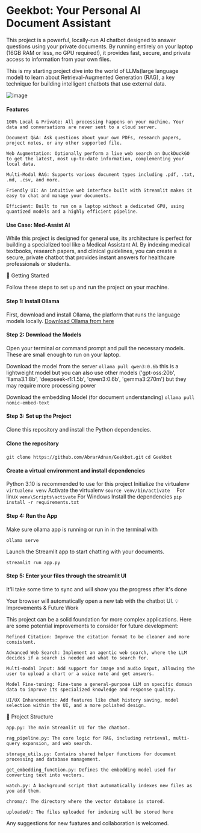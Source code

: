 # Geekbot: Your Personal AI Document Assistant

This project is a powerful, locally-run AI chatbot designed to answer questions using your private documents. By running entirely on your laptop (16GB RAM or less, no GPU required!), it provides fast, secure, and private access to information from your own files.

This is my starting project dive into the world of LLMs(large language model) to learn about Retrieval-Augmented Generation (RAG), a key technique for building intelligent chatbots that use external data.

![image](https://gist.github.com/user-attachments/assets/2a770415-ce82-41ab-9444-ca3930851070)
#### Features

    100% Local & Private: All processing happens on your machine. Your data and conversations are never sent to a cloud server.

    Document Q&A: Ask questions about your own PDFs, research papers, project notes, or any other supported file.

    Web Augmentation: Optionally perform a live web search on DuckDuckGO to get the latest, most up-to-date information, complementing your local data.

    Multi-Modal RAG: Supports various document types including .pdf, .txt, .md, .csv, and more.

    Friendly UI: An intuitive web interface built with Streamlit makes it easy to chat and manage your documents.

    Efficient: Built to run on a laptop without a dedicated GPU, using quantized models and a highly efficient pipeline.

#### Use Case: Med-Assist AI

While this project is designed for general use, its architecture is perfect for building a specialized tool like a Medical Assistant AI. By indexing medical textbooks, research papers, and clinical guidelines, you can create a secure, private chatbot that provides instant answers for healthcare professionals or students.

🚀 Getting Started

Follow these steps to set up and run the project on your machine.
#### Step 1: Install Ollama

First, download and install Ollama, the platform that runs the language models locally.
[Download Ollama from here](https://ollama.com/download)
#### Step 2: Download the Models

Open your terminal or command prompt and pull the necessary models. 
These are small enough to run on your laptop.

Download the model from the server
`ollama pull qwen3:0.6b`
this is a lightweight model but you can also use other models 
('gpt-oss:20b', 'llama3.1:8b', 'deepseek-r1:1.5b', 'qwen3:0.6b', 'gemma3:270m')
but they may require more processing power

Download the embedding Model (for document understanding)
`ollama pull nomic-embed-text`

#### Step 3: Set up the Project

Clone this repository and install the Python dependencies.

#### Clone the repository
`git clone https://github.com/AbrarAdnan/Geekbot.git`
`cd Geekbot`

#### Create a virtual environment and install dependencies
Python 3.10 is recommended to use for this project
Initialize the virtualenv
`virtualenv venv`
Activate the virtualenv
`source venv/bin/activate  ` For linux
`venv\Scripts\activate` For Windows
Install the dependencies
`pip install -r requirements.txt`

#### Step 4: Run the App

Make sure ollama app is running or run in in the terminal with

`ollama serve`

Launch the Streamlit app to start chatting with your documents.

`streamlit run app.py`

#### Step 5: Enter your files through the streamlit UI
It'll take some time to sync and will show you the progress after it's done

Your browser will automatically open a new tab with the chatbot UI.
💡 Improvements & Future Work

This project can be a solid foundation for more complex applications. Here are some potential improvements to consider for future development:

    Refined Citation: Improve the citation format to be cleaner and more consistent.

    Advanced Web Search: Implement an agentic web search, where the LLM decides if a search is needed and what to search for.

    Multi-modal Input: Add support for image and audio input, allowing the user to upload a chart or a voice note and get answers.

    Model Fine-tuning: Fine-tune a general-purpose LLM on specific domain data to improve its specialized knowledge and response quality.

    UI/UX Enhancements: Add features like chat history saving, model selection within the UI, and a more polished design.

🤝 Project Structure

    app.py: The main Streamlit UI for the chatbot.

    rag_pipeline.py: The core logic for RAG, including retrieval, multi-query expansion, and web search.

    storage_utils.py: Contains shared helper functions for document processing and database management.

    get_embedding_function.py: Defines the embedding model used for converting text into vectors.

    watch.py: A background script that automatically indexes new files as you add them.

    chroma/: The directory where the vector database is stored.

    uploaded/: The files uploaded for indexing will be stored here

Any suggestions for new fuatures and collaboration is welcomed.